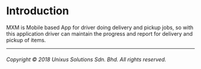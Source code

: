 # Introduction

MXM is Mobile based App for driver doing delivery and pickup jobs, so with this application driver can maintain the progress and report for delivery and pickup of items.

---

###### Copyright © 2018 Unixus Solutions Sdn. Bhd. All rights reserved.




